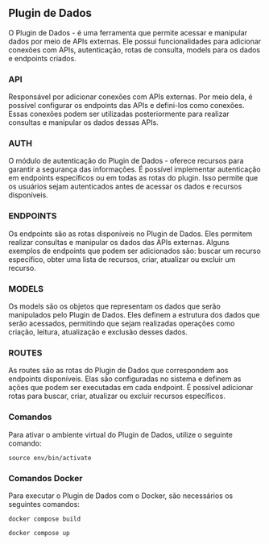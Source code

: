 ## Plugin de Dados 

O Plugin de Dados - é uma ferramenta que permite acessar e manipular dados por meio de APIs externas. Ele possui funcionalidades para adicionar conexões com APIs, autenticação, rotas de consulta, models para os dados e endpoints criados.

### API

Responsável por adicionar conexões com APIs externas. Por meio dela, é possível configurar os endpoints das APIs e defini-los como conexões. Essas conexões podem ser utilizadas posteriormente para realizar consultas e manipular os dados dessas APIs.

### AUTH

O módulo de autenticação do Plugin de Dados - oferece recursos para garantir a segurança das informações. É possível implementar autenticação em endpoints específicos ou em todas as rotas do plugin. Isso permite que os usuários sejam autenticados antes de acessar os dados e recursos disponíveis.

### ENDPOINTS

Os endpoints são as rotas disponíveis no Plugin de Dados. Eles permitem realizar consultas e manipular os dados das APIs externas. Alguns exemplos de endpoints que podem ser adicionados são: buscar um recurso específico, obter uma lista de recursos, criar, atualizar ou excluir um recurso.

### MODELS

Os models são os objetos que representam os dados que serão manipulados pelo Plugin de Dados. Eles definem a estrutura dos dados que serão acessados, permitindo que sejam realizadas operações como criação, leitura, atualização e exclusão desses dados.

### ROUTES

As routes são as rotas do Plugin de Dados que correspondem aos endpoints disponíveis. Elas são configuradas no sistema e definem as ações que podem ser executadas em cada endpoint. É possível adicionar rotas para buscar, criar, atualizar ou excluir recursos específicos.

### Comandos

Para ativar o ambiente virtual do Plugin de Dados, utilize o seguinte comando:

```
source env/bin/activate
```

### Comandos Docker

Para executar o Plugin de Dados com o Docker, são necessários os seguintes comandos:

```
docker compose build
```

```
docker compose up
```